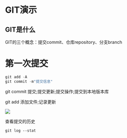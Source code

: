# GIT演示

## GIT是什么

GIT的三个概念：提交commit、仓库repository、分支branch

# 第一次提交

```c
git add -A
git commit -m"提交信息"
```

git commit	提交;提交更新;提交操作;提交到本地版本库

git add	添加文件;记录更新

![](D:\Desktop\git学习\image-20210611151948265.png)

查看提交的历史

```p
git log --stat
```



